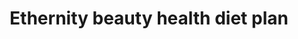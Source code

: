 ---
title: "Ethernity beauty health diet plan"
draft: false 
weight: "6" 

image: "/images/blog/post2.jpg"
blog_date: 2019-03-25T11:00:00+05:30
name: "john stain"
blog_heading: "Ethernity beauty health diet plan"
description: "Lorem ipsum dolor sit amet, consectetur adipisicing elit. Rerum, minima."
button: "Read More"
post_heading: "Track your daily body fitness"
tags: ["weight"]

---